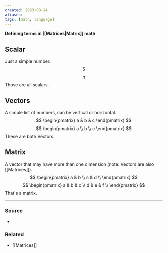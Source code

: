```yaml
---
created: 2023-08-14
aliases: 
tags: [math, language]
---
```

**Defining terms in [[Matrices|Matrix]] math**

## Scalar
Just a simple number. 
$$5$$
$$\pi$$
Those are all scalars.

## Vectors
A simple list of numbers, can be vertical or horizontal.
$$
\begin{pmatrix}
a & b & c
\end{pmatrix}
$$
$$
\begin{pmatrix}
a \\ b \\ c
\end{pmatrix}
$$
These are both Vectors. 

## Matrix
A vector that may have more than one dimension (note: Vectors are also [[Matrices]]).
$$
\begin{pmatrix}
a & b \\
c & d \\
\end{pmatrix}
$$
$$
\begin{pmatrix}
a & b & c \\
d & e & f \\
\end{pmatrix}
$$
That's a matrix.

---
### Source
- 

### Related
- [[Matrices]]
 